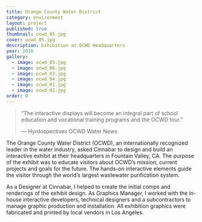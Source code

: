 ```yaml
---
title: Orange County Water District
category: environment
layout: project
published: true
thumbnail: ocwd_05.jpg
cover: ocwd_05.jpg
description: Exhibition at OCWD Headquarters
year: 2016
gallery:
  - image: ocwd_05.jpg
  - image: ocwd_06.jpg
  - image: ocwd_03.jpg
  - image: ocwd_04.jpg
  - image: ocwd_01.jpg
  - image: ocwd_02.jpg
order: 0
---
```


> ”The interactive displays will become an integral part of school education and vocational training programs and the OCWD tour.”   
>   
> &mdash; Hyrdospectives OCWD Water News


The Orange County Water District (OCWD), an internationally recognized leader in the water industry, asked Cinnabar to design and build an interactive exhibit at their headquarters in Fountain Valley, CA. The purpose of the exhibit was to educate visitors about OCWD’s mission, current projects and goals for the future. The hands-on interactive elements guide the visitor through the world’s largest wastewater purification system.

As a Designer at Cinnabar, I helped to create the initial comps and renderings of the exhibit design. As Graphics Manager, I worked with the in-house interactive developers, technical designers and a subcontractors to manage graphic production and installation. All exhibition graphics were fabricated and printed by local vendors in Los Angeles.
